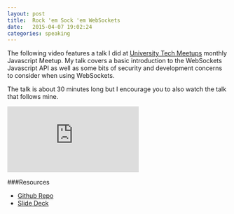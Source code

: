 ```yaml
---
layout: post
title:  Rock 'em Sock 'em WebSockets
date:   2015-04-07 19:02:24
categories: speaking
---
```


The following video features a talk I did at [University Tech Meetups](http://www.universitytechmeetups.com/) monthly Javascript Meetup. My talk covers a basic introduction to the WebSockets Javascript API as well as some bits of security and development concerns to consider when using WebSockets.

The talk is about 30 minutes long but I encourage you to also watch the talk that follows mine.

<div class="video-container"><iframe src="https://www.youtube.com/embed/DIXWnT5yYSw" frameborder="0" allowfullscreen></iframe></div>

###Resources 
- [Github Repo](https://github.com/connormckelvey/ujs-websockets)
- [Slide Deck](http://slides.com/connorfinnmckelvey/ws/)